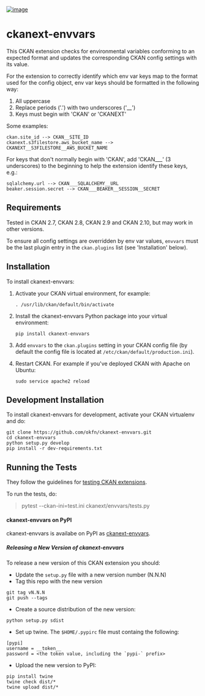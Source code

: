 [![image](https://github.com/okfn/ckanext-envvars/actions/workflows/test.yml/badge.svg)](https://github.com/okfn/ckanext-envvars/actions)

ckanext-envvars
===============

This CKAN extension checks for environmental variables conforming to an
expected format and updates the corresponding CKAN config settings with
its value.

For the extension to correctly identify which env var keys map to the
format used for the config object, env var keys should be formatted in
the following way:

1)  All uppercase
2)  Replace periods (\'.\') with two underscores (\'\_\_\')
3)  Keys must begin with \'CKAN\' or \'CKANEXT\'

Some examples:

    ckan.site_id --> CKAN__SITE_ID
    ckanext.s3filestore.aws_bucket_name --> CKANEXT__S3FILESTORE__AWS_BUCKET_NAME

For keys that don\'t normally begin with \'CKAN\', add \'CKAN\_\_\_\' (3
underscores) to the beginning to help the extension identify these keys,
e.g.:

    sqlalchemy.url --> CKAN___SQLALCHEMY__URL
    beaker.session.secret --> CKAN___BEAKER__SESSION__SECRET

Requirements
------------

Tested in CKAN 2.7, CKAN 2.8, CKAN 2.9 and CKAN 2.10, but may work in other
versions.

To ensure all config settings are overridden by env var values,
`envvars` must be the last plugin entry in the `ckan.plugins` list (see
\'Installation\' below).

Installation
------------

To install ckanext-envvars:

1.  Activate your CKAN virtual environment, for example:

        . /usr/lib/ckan/default/bin/activate

2.  Install the ckanext-envvars Python package into your virtual
    environment:

        pip install ckanext-envvars

3.  Add `envvars` to the `ckan.plugins` setting in your CKAN config file
    (by default the config file is located at
    `/etc/ckan/default/production.ini`).

4.  Restart CKAN. For example if you\'ve deployed CKAN with Apache on
    Ubuntu:

        sudo service apache2 reload

Development Installation
------------------------

To install ckanext-envvars for development, activate your CKAN
virtualenv and do:

    git clone https://github.com/okfn/ckanext-envvars.git
    cd ckanext-envvars
    python setup.py develop
    pip install -r dev-requirements.txt

Running the Tests
-----------------

They follow the guidelines for [testing CKAN extensions](https://docs.ckan.org/en/2.8/extensions/testing-extensions.html#testing-extensions).

To run the tests, do:

> pytest --ckan-ini=test.ini ckanext/envvars/tests.py


#### ckanext-envvars on PyPI

ckanext-envvars is availabe on PyPI as [ckanext-envvars](https://pypi.org/project/ckanext-envvars).  

##### Releasing a New Version of ckanext-envvars


To release a new version of this CKAN extension you should:

 - Update the `setup.py` file with a new version number (N.N.N)
 - Tag this repo with the new version

```
git tag vN.N.N
git push --tags
```

 - Create a source distribution of the new version:

```
python setup.py sdist
```

 - Set up twine. The `$HOME/.pypirc` file must containg the following:

```
[pypi]
username = __token__
password = <the token value, including the `pypi-` prefix>
```

 - Upload the new version to PyPI:
```
pip install twine
twine check dist/*
twine upload dist/*
```
